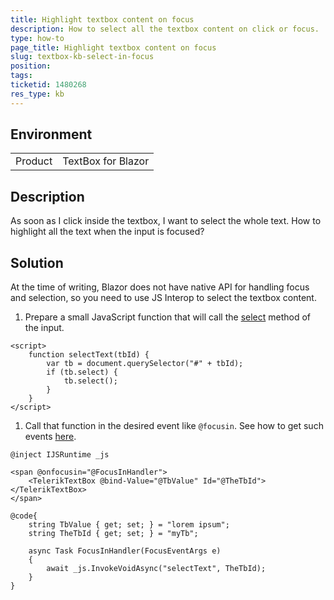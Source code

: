 ```yaml
---
title: Highlight textbox content on focus
description: How to select all the textbox content on click or focus.
type: how-to
page_title: Highlight textbox content on focus
slug: textbox-kb-select-in-focus
position: 
tags: 
ticketid: 1480268
res_type: kb
---
```


## Environment
<table>
	<tbody>
		<tr>
			<td>Product</td>
			<td>TextBox for Blazor</td>
		</tr>
	</tbody>
</table>


## Description

As soon as I click inside the textbox, I want to select the whole text. How to highlight all the text when the input is focused?


## Solution

At the time of writing, Blazor does not have native API for handling focus and selection, so you need to use JS Interop to select the textbox content.

1. Prepare a small JavaScript function that will call the [select](https://developer.mozilla.org/en-US/docs/Web/API/HTMLInputElement/select) method of the input.

````JavaScript.skip-repl
<script>
    function selectText(tbId) {
        var tb = document.querySelector("#" + tbId);
        if (tb.select) {
            tb.select();
        }
    }
</script>
````

1. Call that function in the desired event like `@focusin`. See how to get such events [here](slug:inputs-kb-handle-keyboard-events).


````RAZOR.skip-repl
@inject IJSRuntime _js

<span @onfocusin="@FocusInHandler">
    <TelerikTextBox @bind-Value="@TbValue" Id="@TheTbId"></TelerikTextBox>
</span>

@code{
    string TbValue { get; set; } = "lorem ipsum";
    string TheTbId { get; set; } = "myTb";

    async Task FocusInHandler(FocusEventArgs e)
    {
        await _js.InvokeVoidAsync("selectText", TheTbId);
    }
}
````




